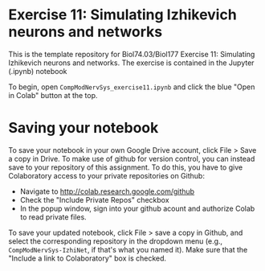 # Exercise 11: Simulating Izhikevich neurons and networks

This is the template repository for Biol74.03/Biol177 Exercise 11: Simulating Izhikevich neurons and networks. The exercise is contained in the Jupyter (.ipynb) notebook

To begin, open `CompModNervSys_exercise11.ipynb` and click the blue "Open in Colab" button at the top. 

# Saving your notebook

To save your notebook in your own Google Drive account, click File > Save a copy in Drive. To make use of github for version control, you can instead save to your repository of this assignment. To do this, you have to give Colaboratory access to your private repositories on Github:

- Navigate to http://colab.research.google.com/github
- Check the "Include Private Repos" checkbox
- In the popup window, sign into your github acount and authorize Colab to read private files. 

To save your updated notebook, click File > save a copy in Github, and select the corresponding repository in the dropdown menu (e.g., `CompModNervSys-IzhiNet`, if that's what you named it). Make sure that the "Include a link to Colaboratory" box is checked. 